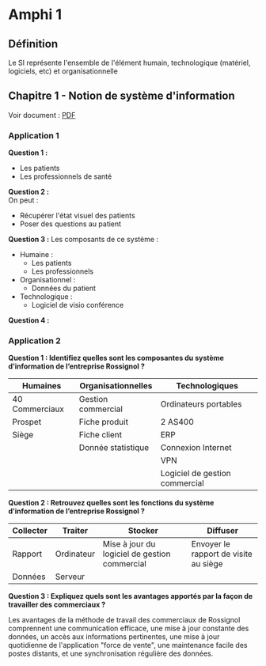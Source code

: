 # Amphi 1

## Définition

Le SI représente l'ensemble de l'élément humain, technologique
(matériel, logiciels, etc) et organisationnelle

## Chapitre 1 - Notion de système d'information

Voir document :
[PDF](CHAPITRE_1_NOTION_DE_SI_APPLICATIONS.pdf)

### Application 1

**Question 1 :**

* Les patients
* Les professionnels de santé

**Question 2 :**  
On peut :

* Récupérer l'état visuel des patients
* Poser des questions au patient

**Question 3 :**
Les composants de ce système :

* Humaine :
    * Les patients
    * Les professionnels
* Organisationnel :
    * Données du patient
* Technologique :
    * Logiciel de visio conférence

**Question 4 :**

### Application 2

**Question 1 :  Identifiez quelles sont les composantes du système d’information de l’entreprise Rossignol ?**

| Humaines       | Organisationnelles | Technologiques                 |
|----------------|--------------------|--------------------------------|
| 40 Commerciaux | Gestion commercial | Ordinateurs portables          |
| Prospet        | Fiche produit      | 2 AS400                        |
| Siège          | Fiche client       | ERP                            |
|                | Donnée statistique | Connexion Internet             |
|                |                    | VPN                            |
|                |                    | Logiciel de gestion commercial |

**Question 2 : Retrouvez quelles sont les fonctions du système d’information de l’entreprise Rossignol ?**

| Collecter | Traiter    | Stocker                                       | Diffuser                              |
|-----------|------------|-----------------------------------------------|---------------------------------------|
| Rapport   | Ordinateur | Mise à jour du logiciel de gestion commercial | Envoyer le rapport de visite au siège |
| Données   | Serveur    |                                               |                                       |

**Question 3 : Expliquez quels sont les avantages apportés par la façon de travailler des commerciaux ?**

Les avantages de la méthode de travail des commerciaux de Rossignol comprennent une communication efficace, une mise à
jour constante des données, un accès aux informations pertinentes, une mise à jour quotidienne de l'application
"force de vente", une maintenance facile des postes distants, et une synchronisation régulière des données.

